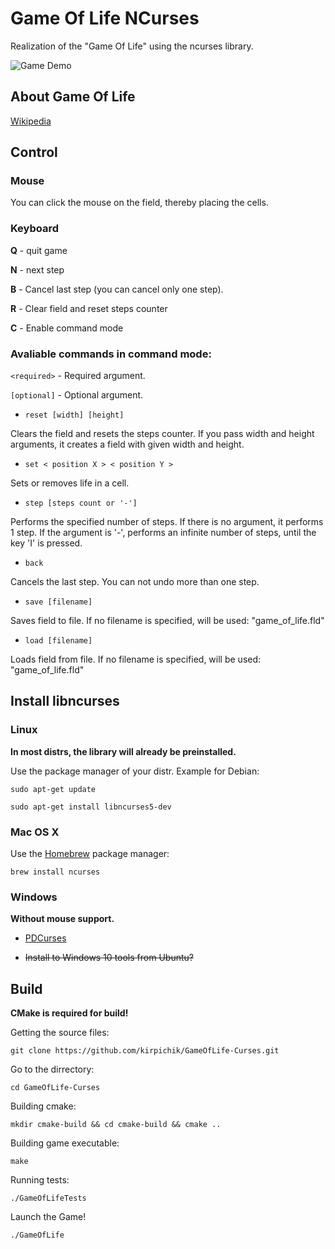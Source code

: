 #  Game Of Life NCurses

Realization of the "Game Of Life" using the ncurses library.

![Game Demo](https://raw.githubusercontent.com/kirpichik/GameOfLife-Curses/master/image.png "Game Demo" )

## About Game Of Life

[Wikipedia](https://en.wikipedia.org/wiki/Conway%27s_Game_of_Life)

## Control

### Mouse

You can click the mouse on the field, thereby placing the cells.

### Keyboard

**Q** - quit game

**N** - next step

**B** - Cancel last step (you can cancel only one step).

**R** - Clear field and reset steps counter

**C** - Enable command mode

### Avaliable commands in command mode:

`<required>` - Required argument.

`[optional]` - Optional argument.

- `reset [width] [height]`

Clears the field and resets the steps counter.
If you pass width and height arguments, it creates a field with given width and height.

- `set < position X > < position Y >`

Sets or removes life in a cell.

- `step [steps count or '-']`

Performs the specified number of steps. If there is no argument, it performs 1 step.
If the argument is '-', performs an infinite number of steps, until the key 'I' is pressed.

- `back`

Cancels the last step.
You can not undo more than one step.

- `save [filename]`

Saves field to file.
If no filename is specified, will be used: "game_of_life.fld"

- `load [filename]`

Loads field from file.
If no filename is specified, will be used: "game_of_life.fld"

## Install libncurses

### Linux

**In most distrs, the library will already be preinstalled.**

Use the package manager of your distr. Example for Debian:

`sudo apt-get update`

`sudo apt-get install libncurses5-dev`

### Mac OS X

Use the [Homebrew](https://brew.sh) package manager:

`brew install ncurses`

### Windows

**Without mouse support.**

- [PDCurses](https://pdcurses.sourceforge.io)

- ~~Install to Windows 10 tools from Ubuntu?~~

## Build

**CMake is required for build!**

Getting the source files:

`git clone https://github.com/kirpichik/GameOfLife-Curses.git`

Go to the dirrectory:

`cd GameOfLife-Curses`

Building cmake:

`mkdir cmake-build && cd cmake-build && cmake ..`

Building game executable:

`make`

Running tests:

`./GameOfLifeTests`

Launch the Game!

`./GameOfLife`

